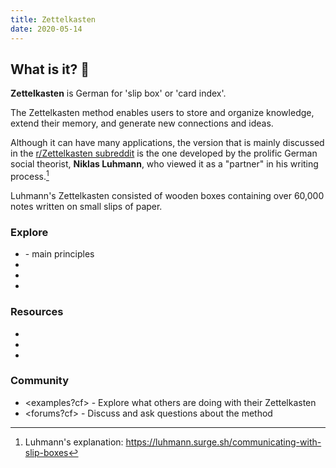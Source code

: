 ```yaml
---
title: Zettelkasten
date: 2020-05-14
---
```


## What is it? 🤔

**Zettelkasten** is German for 'slip box' or 'card index'.

The Zettelkasten method enables users to store and organize knowledge, extend their memory, and generate new connections and ideas. 

Although it can have many applications, the version that is mainly discussed in the [r/Zettelkasten subreddit](https://www.reddit.com/r/Zettelkasten/) is the one developed by the prolific German social theorist, **Niklas Luhmann**, who viewed it as a "partner" in his writing process.[^1]

[^1]: Luhmann's explanation: <https://luhmann.surge.sh/communicating-with-slip-boxes>

Luhmann's Zettelkasten consisted of wooden boxes containing over 60,000 notes written on small slips of paper.

### Explore

* <what-is-it> - main principles
* <what-does-it-do>
* <why-different>
* <how-to-implement>

### Resources

* <articles>
* <books>
* <videos>

### Community

* <examples?cf> - Explore what others are doing with their Zettelkasten
* <forums?cf> - Discuss and ask questions about the method